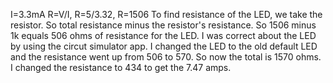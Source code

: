 I=3.3mA
R=V/I, R=5/3.32, R=1506
To find resistance of the LED, we take the resistor. So total resistance minus the resistor's resistance. So 1506 minus 1k equals 506 ohms of resistance for the LED.
I was correct about the LED by using the circut simulator app.
I changed the LED to the old default LED and the resistance went up from 506 to 570. So now the total is 1570 ohms.
I changed the resistance to 434 to get the 7.47 amps.
